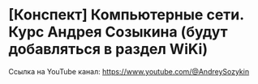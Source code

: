 # [Конспект] Компьютерные сети. Курс Андрея Созыкина (будут добавляться в раздел WiKi)
Ссылка на YouTube канал: https://www.youtube.com/@AndreySozykin
